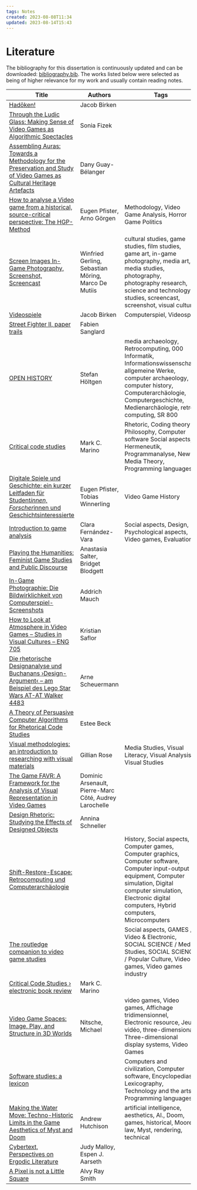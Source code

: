 ```yaml
---
tags: Notes
created: 2023-08-08T11:34
updated: 2023-08-14T15:43
---
```

# Literature

The bibliography for this dissertation is continuously updated and can be downloaded: [bibliography.bib](assets/bibliography.bib). The works listed below were selected as being of higher relevance for my work and usually contain reading notes.

| Title                                                                                                                                                                               | Authors                                                | Tags                                                                                                                                                                                                                             | Year |
| ----------------------------------------------------------------------------------------------------------------------------------------------------------------------------------- | ------------------------------------------------------ | -------------------------------------------------------------------------------------------------------------------------------------------------------------------------------------------------------------------------------- | ---- |
| [Hadōken!](literature/birkenHadoken2022.md)                                                                                                                                       | Jacob Birken                                           |                                                                                                                                                                                                                                  | 2022 |
| [Through the Ludic Glass: Making Sense of Video Games as Algorithmic Spectacles](literature/fizekLudicGlassMaking2022.md)                                                         | Sonia Fizek                                            |                                                                                                                                                                                                                                  | 2022 |
| [Assembling Auras: Towards a Methodology for the Preservation and Study of Video Games as Cultural Heritage Artefacts](literature/guay-belangerAssemblingAurasMethodology2022.md) | Dany Guay-Bélanger                                     |                                                                                                                                                                                                                                  | 2022 |
| [How to analyse a Video game from a historical, source-critical perspective: The HGP-Method](literature/pfisterHowAnalyseVideo2022.md)                                            | Eugen Pfister, Arno Görgen                             | Methodology, Video Game Analysis, Horror Game Politics                                                                                                                                                                           | 2022 |
| [Screen Images In-Game Photography, Screenshot, Screencast](literature/gerlingScreenImagesInGame2022.md)                                                                          | Winfried Gerling, Sebastian Möring, Marco De Mutiis    | cultural studies, game studies, film studies, game art, in-game photography, media art, media studies, photography, photography research, science and technology studies, screencast, screenshot, visual culture                 | 2022 |
| [Videospiele](literature/birkenVideospiele2021.md)                                                                                                                                | Jacob Birken                                           | Computerspiel, Videospiel                                                                                                                                                                                                        | 2021 |
| [Street Fighter II, paper trails](literature/sanglardStreetFighterII2021.md)                                                                                                      | Fabien Sanglard                                        |                                                                                                                                                                                                                                  | 2021 |
| [OPEN HISTORY](literature/hoeltgenOPENHISTORY2020.md)                                                                                                                             | Stefan Höltgen                                         | media archaeology, Retrocomputing, 000 Informatik, Informationswissenschaft, allgemeine Werke, computer archaeology, computer history, Computerarchäologie, Computergeschichte, Medienarchäologie, retro computing, SR 800       | 2020 |
| [Critical code studies](literature/marinoCriticalCodeStudies2020.md)                                                                                                              | Mark C. Marino                                         | Rhetoric, Coding theory Philosophy, Computer software Social aspects, Hermeneutik, Programmanalyse, New Media Theory, Programming languages                                                                                      | 2020 |
| [Digitale Spiele und Geschichte: ein kurzer Leitfaden für Student*innen, Forscher*innen und Geschichtsinteressierte](literature/pfisterDigitaleSpieleUnd2020.md)                  | Eugen Pfister, Tobias Winnerling                       | Video Game History                                                                                                                                                                                                               | 2020 |
| [Introduction to game analysis](literature/fernandez-varaIntroductionGameAnalysis2019.md)                                                                                         | Clara Fernández-Vara                                   | Social aspects, Design, Psychological aspects, Video games, Evaluation                                                                                                                                                           | 2019 |
| [Playing the Humanities: Feminist Game Studies and Public Discourse](literature/salterPlayingHumanitiesFeminist2018.md)                                                           | Anastasia Salter, Bridget Blodgett                     |                                                                                                                                                                                                                                  | 2018 |
| [In-Game Photographie: Die Bildwirklichkeit von Computerspiel-Screenshots](literature/mauchInGamePhotographieBildwirklichkeit2017.md)                                             | Addrich Mauch                                          |                                                                                                                                                                                                                                  | 2017 |
| [How to Look at Atmosphere in Video Games – Studies in Visual Cultures – ENG 705](literature/saflorHowLookAtmosphere2017.md)                                                      | Kristian Saflor                                        |                                                                                                                                                                                                                                  | 2017 |
| [Die rhetorische Designanalyse und Buchanans ›Design-Argument‹ – am Beispiel des Lego Star Wars AT-AT Walker 4483](literature/scheuermannRhetorischeDesignanalyseUnd2017.md)      | Arne Scheuermann                                       |                                                                                                                                                                                                                                  | 2017 |
| [A Theory of Persuasive Computer Algorithms for Rhetorical Code Studies](literature/beckTheoryPersuasiveComputer2016.md)                                                          | Estee Beck                                             |                                                                                                                                                                                                                                  | 2016 |
| [Visual methodologies: an introduction to researching with visual materials](literature/roseVisualMethodologiesIntroduction2016.md)                                               | Gillian Rose                                           | Media Studies, Visual Literacy, Visual Analysis, Visual Studies                                                                                                                                                                  | 2016 |
| [The Game FAVR: A Framework for the Analysis of Visual Representation in Video Games](literature/arsenaultGameFAVRFramework2015.md)                                               | Dominic Arsenault, Pierre-Marc Côté, Audrey Larochelle |                                                                                                                                                                                                                                  | 2015 |
| [Design Rhetoric: Studying the Effects of Designed Objects](literature/schnellerDesignRhetoricStudying2015.md)                                                                    | Annina Schneller                                       |                                                                                                                                                                                                                                  | 2015 |
| [Shift-Restore-Escape: Retrocomputing und Computerarchäologie](literature/holtgenShiftRestoreEscapeRetrocomputingUnd2014.md)                                                      |                                                        | History, Social aspects, Computer games, Computer graphics, Computer software, Computer input-output equipment, Computer simulation, Digital computer simulation, Electronic digital computers, Hybrid computers, Microcomputers | 2014 |
| [The routledge companion to video game studies](literature/wolfRoutledgeCompanionVideo2014.md)                                                                                    |                                                        | Social aspects, GAMES / Video & Electronic, SOCIAL SCIENCE / Media Studies, SOCIAL SCIENCE / Popular Culture, Video games, Video games industry                                                                                  | 2014 |
| [Critical Code Studies › electronic book review](literature/marinoCriticalCodeStudies2012.md)                                                                                     | Mark C. Marino                                         |                                                                                                                                                                                                                                  | 2012 |
| [Video Game Spaces: Image, Play, and Structure in 3D Worlds](literature/nitschemichaelVideoGameSpaces2009.md)                                                                     | Nitsche, Michael                                       | video games, Video games, Affichage tridimensionnel, Electronic resource, Jeux vidéo, three-dimensional, Three-dimensional display systems, Video Games                                                                          | 2009 |
| [Software studies: a lexicon](literature/fullerSoftwareStudiesLexicon2008.md)                                                                                                     |                                                        | Computers and civilization, Computer software, Encyclopedias, Lexicography, Technology and the arts, Programming languages                                                                                                       | 2008 |
| [Making the Water Move: Techno-Historic Limits in the Game Aesthetics of Myst and Doom](literature/hutchisonMakingWaterMove2008a.md)                                              | Andrew Hutchison                                       | artificial intelligence, aesthetics, AI., Doom, games, historical, Moore’s law, Myst, rendering, technical                                                                                                                       | 2008 |
| [Cybertext, Perspectives on Ergodic Literature](literature/malloyCybertextPerspectivesErgodic1998.md)                                                                             | Judy Malloy, Espen J. Aarseth                          |                                                                                                                                                                                                                                  | 1998 |
| [A Pixel is not a Little Square](literature/smithPixelNotLittle1995.md)                                                                                                           | Alvy Ray Smith                                         |                                                                                                                                                                                                                                  | 1995 |
